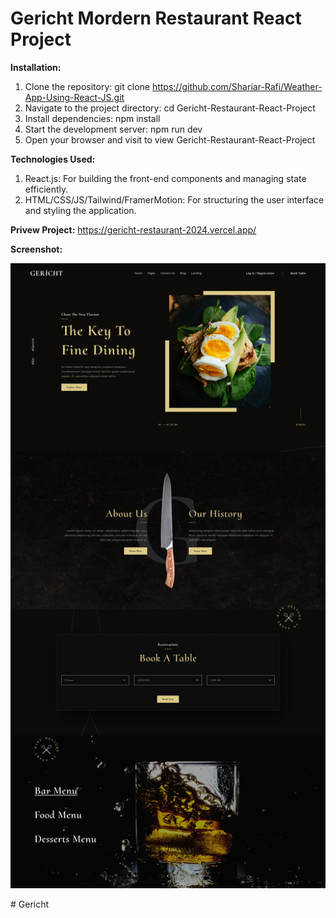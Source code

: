 # Gericht Mordern Restaurant React Project
<b>Installation:</b>
1. Clone the repository: git clone https://github.com/Shariar-Rafi/Weather-App-Using-React-JS.git
2. Navigate to the project directory: cd Gericht-Restaurant-React-Project
3. Install dependencies: npm install
4. Start the development server: npm run dev
5. Open your browser and visit  to view Gericht-Restaurant-React-Project

<b>Technologies Used:</b>
1. React.js: For building the front-end components and managing state efficiently.
2. HTML/CSS/JS/Tailwind/FramerMotion: For structuring the user interface and styling the application.

<b>Privew Project:</b>
https://gericht-restaurant-2024.vercel.app/


<b>Screenshot:</b>

<img src="https://github.com/Shariar-Rafi/Gericht-Restaurant-React-Project/blob/main/src/assets/ss.jpg" alt="src/assets/ss.jpg" >

#   G e r i c h t 
 
 